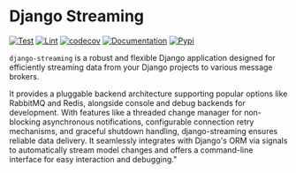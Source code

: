 # Django Streaming

[![Test](https://github.com/unicef/django-streaming/actions/workflows/test.yml/badge.svg)](https://github.com/unicef/django-streaming/actions/workflows/test.yml)
[![Lint](https://github.com/unicef/django-streaming/actions/workflows/lint.yml/badge.svg)](https://github.com/unicef/django-streaming/actions/workflows/lint.yml)
[![codecov](https://codecov.io/github/unicef/django-streaming/branch/develop/graph/badge.svg?token=3ZmxTFfYra)](https://codecov.io/github/unicef/django-streaming)
[![Documentation](https://github.com/unicef/django-streaming/actions/workflows/docs.yml/badge.svg)](https://unicef.github.io/django-streaming/)
[![Pypi](https://badge.fury.io/py/django-streaming.svg)](https://badge.fury.io/py/django-streaming)


`django-streaming` is a robust and flexible Django application designed for efficiently streaming data from your
Django projects to various message brokers.

It provides a pluggable backend architecture supporting popular options like RabbitMQ and Redis, alongside console and
debug backends for development. With features like a threaded change manager for non-blocking asynchronous
notifications, configurable connection retry mechanisms, and graceful shutdown handling, django-streaming ensures
reliable data delivery. It seamlessly integrates with Django's ORM via signals to automatically stream model changes
and offers a command-line interface for easy interaction and debugging."
